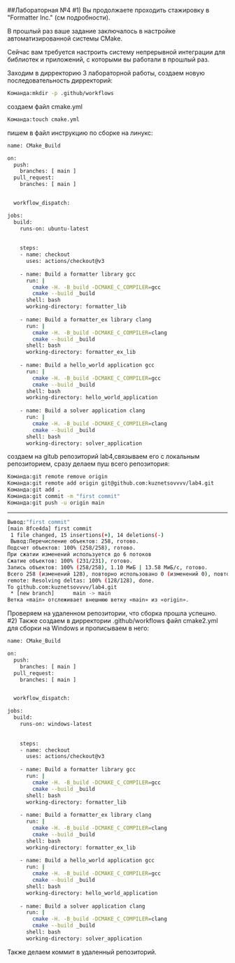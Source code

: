 ##Лабораторная №4
#1)
Вы продолжаете проходить стажировку в "Formatter Inc." (см подробности).

В прошлый раз ваше задание заключалось в настройке автоматизированной системы CMake.

Сейчас вам требуется настроить систему непрерывной интеграции для библиотек и приложений, с которыми вы работали в прошлый раз.


Заходим в дирректорию 3 лабораторной работы, создаем новую последовательность дирректорий:

```bash
Команда:mkdir -p .github/workflows
```

создаем файл cmake.yml

```bash
Команда:touch cmake.yml
```
пишем в файл инструкцию по сборке на линукс:
```bash
name: CMake_Build

on:
  push:
    branches: [ main ]
  pull_request:
    branches: [ main ]


  workflow_dispatch:

jobs:
  build:
    runs-on: ubuntu-latest
  
    
    steps:
    - name: checkout
      uses: actions/checkout@v3
    
    - name: Build a formatter library gcc
      run: |
        cmake -H. -B_build -DCMAKE_C_COMPILER=gcc
        cmake --build _build
      shell: bash
      working-directory: formatter_lib
      
    - name: Build a formatter_ex library clang
      run: |
        cmake -H. -B_build -DCMAKE_C_COMPILER=clang
        cmake --build _build
      shell: bash
      working-directory: formatter_ex_lib
      
    - name: Build a hello_world application gcc
      run: |
        cmake -H. -B_build -DCMAKE_C_COMPILER=gcc
        cmake --build _build
      shell: bash
      working-directory: hello_world_application
      
    - name: Build a solver application clang
      run: |
        cmake -H. -B_build -DCMAKE_C_COMPILER=clang
        cmake --build _build
      shell: bash
      working-directory: solver_application
```

создаем на gitub репозиторий lab4,связываем его с локальным репозиторием, сразу делаем пуш всего репозитория:
```bash
Команда:git remote remove origin
Команда:git remote add origin git@github.com:kuznetsovvvv/lab4.git
Команда:git add .
Команда:git commit -m "first commit"
Команда:git push -u origin main
```
---
```bash
Вывод:"first commit"
[main 8fce4da] first commit
 1 file changed, 15 insertions(+), 14 deletions(-)
 Вывод:Перечисление объектов: 258, готово.
Подсчет объектов: 100% (258/258), готово.
При сжатии изменений используется до 6 потоков
Сжатие объектов: 100% (231/231), готово.
Запись объектов: 100% (258/258), 1.10 МиБ | 13.58 МиБ/с, готово.
Всего 258 (изменений 128), повторно использовано 0 (изменений 0), повторно использовано пакетов 0
remote: Resolving deltas: 100% (128/128), done.
To github.com:kuznetsovvvv/lab4.git
 * [new branch]      main -> main
Ветка «main» отслеживает внешнюю ветку «main» из «origin».
```
Проверяем на удаленном репозитории, что сборка прошла успешно.
#2)
Также создаем в дирректории .github/workflows файл cmake2.yml для сборки на Windows и прописываем в него:
```bash
name: CMake_Build

on:
  push:
    branches: [ main ]
  pull_request:
    branches: [ main ]


  workflow_dispatch:

jobs:
  build:
    runs-on: windows-latest
  
    
    steps:
    - name: checkout
      uses: actions/checkout@v3
    
    - name: Build a formatter library gcc
      run: |
        cmake -H. -B_build -DCMAKE_C_COMPILER=gcc
        cmake --build _build
      shell: bash
      working-directory: formatter_lib
      
    - name: Build a formatter_ex library clang
      run: |
        cmake -H. -B_build -DCMAKE_C_COMPILER=clang
        cmake --build _build
      shell: bash
      working-directory: formatter_ex_lib
      
    - name: Build a hello_world application gcc
      run: |
        cmake -H. -B_build -DCMAKE_C_COMPILER=gcc
        cmake --build _build
      shell: bash
      working-directory: hello_world_application
      
    - name: Build a solver application clang
      run: |
        cmake -H. -B_build -DCMAKE_C_COMPILER=clang
        cmake --build _build
      shell: bash
      working-directory: solver_application

```
Также делаем коммит в удаленный репозиторий.

